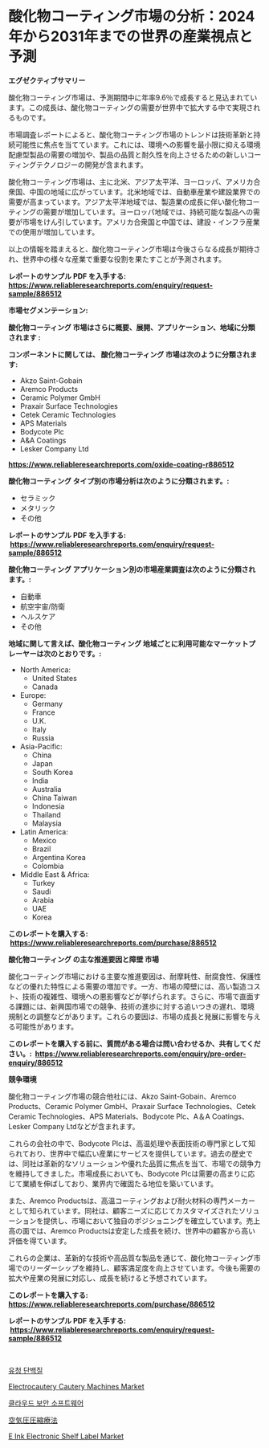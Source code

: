 <p><h1>酸化物コーティング市場の分析：2024年から2031年までの世界の産業視点と予測</h1></p><p><strong>エグゼクティブサマリー</strong></p>
<p><p>酸化物コーティング市場は、予測期間中に年率9.6％で成長すると見込まれています。この成長は、酸化物コーティングの需要が世界中で拡大する中で実現されるものです。</p><p>市場調査レポートによると、酸化物コーティング市場のトレンドは技術革新と持続可能性に焦点を当てています。これには、環境への影響を最小限に抑える環境配慮型製品の需要の増加や、製品の品質と耐久性を向上させるための新しいコーティングテクノロジーの開発が含まれます。</p><p>酸化物コーティング市場は、主に北米、アジア太平洋、ヨーロッパ、アメリカ合衆国、中国の地域に広がっています。北米地域では、自動車産業や建設業界での需要が高まっています。アジア太平洋地域では、製造業の成長に伴い酸化物コーティングの需要が増加しています。ヨーロッパ地域では、持続可能な製品への需要が市場をけん引しています。アメリカ合衆国と中国では、建設・インフラ産業での使用が増加しています。</p><p>以上の情報を踏まえると、酸化物コーティング市場は今後さらなる成長が期待され、世界中の様々な産業で重要な役割を果たすことが予測されます。</p></p>
<p><strong>レポートのサンプル PDF を入手する: <a href="https://www.reliableresearchreports.com/enquiry/request-sample/886512">https://www.reliableresearchreports.com/enquiry/request-sample/886512</a></strong></p>
<p><strong>市場セグメンテーション:</strong></p>
<p><strong> 酸化物コーティング 市場はさらに概要、展開、アプリケーション、地域に分類されます :</strong></p>
<p><strong>コンポーネントに関しては、 酸化物コーティング 市場は次のように分類されます: &nbsp;</strong></p>
<p><ul><li>Akzo Saint-Gobain</li><li>Aremco Products</li><li>Ceramic Polymer GmbH</li><li>Praxair Surface Technologies</li><li>Cetek Ceramic Technologies</li><li>APS Materials</li><li>Bodycote Plc</li><li>A&A Coatings</li><li>Lesker Company Ltd</li></ul></p>
<p><strong><a href="https://www.reliableresearchreports.com/oxide-coating-r886512">https://www.reliableresearchreports.com/oxide-coating-r886512</a></strong></p>
<p><strong> 酸化物コーティング タイプ別の市場分析は次のように分類されます。:</strong></p>
<p><ul><li>セラミック</li><li>メタリック</li><li>その他</li></ul></p>
<p><strong>レポートのサンプル PDF を入手する: &nbsp;<a href="https://www.reliableresearchreports.com/enquiry/request-sample/886512">https://www.reliableresearchreports.com/enquiry/request-sample/886512</a></strong></p>
<p><strong> 酸化物コーティング アプリケーション別の市場産業調査は次のように分類されます。:</strong></p>
<p><ul><li>自動車</li><li>航空宇宙/防衛</li><li>ヘルスケア</li><li>その他</li></ul></p>
<p><strong>地域に関して言えば、酸化物コーティング 地域ごとに利用可能なマーケットプレーヤーは次のとおりです。:</strong></p>
<p><ul>
    <li>
        North America:
        <ul>
            <li>United States</li>
            <li>Canada</li>
        </ul>
    </li>
    <li>
        Europe:
        <ul>
            <li>Germany</li>
            <li>France</li>
            <li>U.K.</li>
            <li>Italy</li>
            <li>Russia</li>
        </ul>
    </li>
    <li>
        Asia-Pacific:
        <ul>
            <li>China</li>
            <li>Japan</li>
            <li>South Korea</li>
            <li>India</li>
            <li>Australia</li>
            <li>China Taiwan</li>
            <li>Indonesia</li>
            <li>Thailand</li>
            <li>Malaysia</li>
        </ul>
    </li>
    <li>
        Latin America:
        <ul>
            <li>Mexico</li>
            <li>Brazil</li>
            <li>Argentina Korea</li>
            <li>Colombia</li>
        </ul>
    </li>
    <li>
        Middle East & Africa:
        <ul>
            <li>Turkey</li>
            <li>Saudi</li>
            <li>Arabia</li>
            <li>UAE</li>
            <li>Korea</li>
        </ul>
    </li>
    </ul></p>
<p><strong>このレポートを購入する: &nbsp;<a href="https://www.reliableresearchreports.com/purchase/886512">https://www.reliableresearchreports.com/purchase/886512</a></strong></p>
<p><strong>酸化物コーティング の主な推進要因と障壁 市場</strong></p>
<p><p>酸化コーティング市場における主要な推進要因は、耐摩耗性、耐腐食性、保護性などの優れた特性による需要の増加です。一方、市場の障壁には、高い製造コスト、技術の複雑性、環境への悪影響などが挙げられます。さらに、市場で直面する課題には、新興国市場での競争、技術の進歩に対する追いつきの遅れ、環境規制との調整などがあります。これらの要因は、市場の成長と発展に影響を与える可能性があります。</p></p>
<p><strong>このレポートを購入する前に、質問がある場合は問い合わせるか、共有してください。:&nbsp; <a href="https://www.reliableresearchreports.com/enquiry/pre-order-enquiry/886512">https://www.reliableresearchreports.com/enquiry/pre-order-enquiry/886512</a></strong></p>
<p><strong>競争環境</strong></p>
<p><p>酸化物コーティング市場の競合他社には、Akzo Saint-Gobain、Aremco Products、Ceramic Polymer GmbH、Praxair Surface Technologies、Cetek Ceramic Technologies、APS Materials、Bodycote Plc、A＆A Coatings、Lesker Company Ltdなどが含まれます。</p><p>これらの会社の中で、Bodycote Plcは、高温処理や表面技術の専門家として知られており、世界中で幅広い産業にサービスを提供しています。過去の歴史では、同社は革新的なソリューションや優れた品質に焦点を当て、市場での競争力を維持してきました。市場成長においても、Bodycote Plcは需要の高まりに応じて業績を伸ばしており、業界内で確固たる地位を築いています。</p><p>また、Aremco Productsは、高温コーティングおよび耐火材料の専門メーカーとして知られています。同社は、顧客ニーズに応じてカスタマイズされたソリューションを提供し、市場において独自のポジショニングを確立しています。売上高の面では、Aremco Productsは安定した成長を続け、世界中の顧客から高い評価を得ています。</p><p>これらの企業は、革新的な技術や高品質な製品を通じて、酸化物コーティング市場でのリーダーシップを維持し、顧客満足度を向上させています。今後も需要の拡大や産業の発展に対応し、成長を続けると予想されています。</p></p>
<p><strong>このレポートを購入する: &nbsp; <a href="https://www.reliableresearchreports.com/purchase/886512">https://www.reliableresearchreports.com/purchase/886512</a></strong></p>
<p><strong>レポートのサンプル PDF を入手する: &nbsp;<a href="https://www.reliableresearchreports.com/enquiry/request-sample/886512">https://www.reliableresearchreports.com/enquiry/request-sample/886512</a></strong><strong></strong></p>
<p>&nbsp;</p>
<p><p><a href="https://medium.com/@sherlock567567/%EC%99%80-%ED%83%80%EA%B2%9F%EB%8B%A8%EB%B0%B1%EC%A7%88-%EC%8B%9C%EC%9E%A5-%EC%B6%94%EC%84%B8-%EC%98%88%EC%B8%A1-%EB%B0%8F-%EA%B2%BD%EC%9F%81-%EB%B6%84%EC%84%9D-2031%EB%85%84%EA%B9%8C%EC%A7%80-f1a49fa263d5">유청 단백질</a></p><p><a href="https://www.linkedin.com/pulse/electrocautery-cautery-machines-market-size-growth-segmentation-gudue?trackingId=5FtJ2vymu%2BvXyrLn5yIRtw%3D%3D">Electrocautery Cautery Machines Market</a></p><p><a href="https://medium.com/@leonidasalazar756/%EA%B5%AC%EB%A6%84-%EB%B3%B4%EC%95%88-%EC%86%8C%ED%94%84%ED%8A%B8%EC%9B%A8%EC%96%B4-%EC%8B%9C%EC%9E%A5%EC%9D%80-%EC%8B%9C%EC%9E%A5-%EC%A0%90%EC%9C%A0%EC%9C%A8-%ED%81%AC%EA%B8%B0-%EB%B0%8F-2031%EB%85%84%EA%B9%8C%EC%A7%80-%EC%98%88%EC%83%81%EB%90%9C-%EC%98%88%EC%B8%A1%EC%97%90-%EC%A4%91%EC%A0%90%EC%9D%84-%EB%91%90%EA%B3%A0-%EC%9E%88%EC%8A%B5%EB%8B%88%EB%8B%A4-54754b8cbf28">클라우드 보안 소프트웨어</a></p><p><a href="https://medium.com/@terrelliemann565620/%E6%AC%A1%E3%81%AE%E6%96%87%E7%AB%A0%E3%82%92%E6%97%A5%E6%9C%AC%E8%AA%9E%E3%81%AB%E7%BF%BB%E8%A8%B3%E3%81%99%E3%82%8B%E3%81%A8-%E6%B0%97%E5%9C%A7%E5%9C%A7%E7%B8%AE%E7%99%82%E6%B3%95%E5%B8%82%E5%A0%B4%E3%81%AE%E5%88%86%E6%9E%90-%E4%B8%96%E7%95%8C%E7%94%A3%E6%A5%AD%E3%81%AE%E5%B1%95%E6%9C%9B%E3%81%A8%E4%BA%88%E6%B8%AC-2024%E5%B9%B4%E3%81%8B%E3%82%892031%E5%B9%B4-e1b9e3df8410">空気圧圧縮療法</a></p><p><a href="https://www.linkedin.com/pulse/e-ink-electronic-shelf-label-market-size-reflecting-forecast-hkxae?trackingId=JwVJPgj4jn1OodpUKIFA%2Bw%3D%3D">E Ink Electronic Shelf Label Market</a></p></p>
